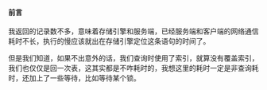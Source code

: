 #### 前言

我返回的记录数不多，意味着存储引擎和服务端，已经服务端和客户端的网络通信耗时不长，执行的慢应该就出在存储引擎定位这条语句的时间了。

但是我们知道，如果不出意外的话，我们查询时使用了索引，就算没有覆盖索引，我们也仅仅是回一次表，这其实都是不咋耗时的，我想这里的耗时一定是非查询耗时，还加上了一些等待，比如等待某个锁。




